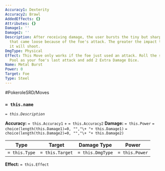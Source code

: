 ```yaml
---
Accuracy1: Dexterity
Accuracy2: Brawl
AddedEffects: {}
Attributes: {}
Damage1: ''
Damage2: ''
Description: After receiving damage, the user bursts the tiny but sharp metal piece
  that came loose because of the foe's attack. The greater the impact the more metal
  it will shoot.
DmgType: Physical
Effect: This Move only works if the foe just used an attack. Roll the same Damage
  Pool as your foe's last attack and add 2 Extra Damage Dice.
Name: Metal Burst
Power: 0
Target: Foe
Type: Steel
---
```


#PokeroleSRD/Moves

### `= this.name` 
*`= this.Description`*

**Accuracy:** `= this.Accuracy1` + `= this.Accuracy2`
**Damage:** `= this.Power` `= choice(length(this.Damage1)=0, "","\+ "+ this.Damage1)` `= choice(length(this.Damage2)=0, "","\+ "+ this.Damage2)`

| Type          | Target          | Damage Type          | Power          |
| ------------- | --------------- | ---------------- | -------------- |
| `= this.Type` | `= this.Target` | `= this.DmgType` | `= this.Power` | 

**Effect:** `= this.Effect`